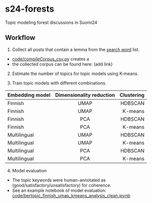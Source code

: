 # s24-forests
Topic modeling forest discussions in Suomi24

## Workflow

1. Collect all posts that contain a lemma from the [search word](metsäsanat_v2.xlsx) list.
- [code/compileCorpus_csv.py](./code/compileCorpus_csv.py) creates a
- the collected corpus can be found here: (add link)

2. Estimate the number of topics for topic models using K-means.

3. Train topic models with different combinations.

| Embedding model              | Dimensionality reduction | Clustering |
| :---------------- | :------: | ----: |
| Finnish       |   UMAP  | HDBSCAN |
| Finnish       |   UMAP  | K-means |
| Finnish       |   PCA  | HDBSCAN |
| Finnish       |   PCA  | K-means |
| Multilingual      |   UMAP  | HDBSCAN |
| Multilingual       |   UMAP  | K-means |
| Multilingual       |   PCA  | HDBSCAN |
| Multilingual       |   PCA  | K-means |


4. Model evaluation
- The topic keywords were human-annotated as (good/satisfactory/unsatisfactory) for coherence.
- See an example notebook of model evaluation: [code/bertopic_finnish_umap_kmeans_analysis_clean.ipynb](./´code/bertopic_finnish_umap_kmeans_analysis_clean.ipynb)
